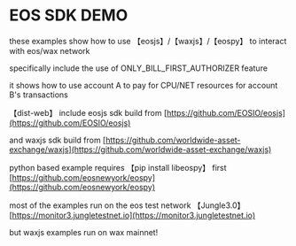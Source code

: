 # EOS SDK DEMO
these examples show how to use 【eosjs】/【waxjs】/【eospy】 to interact with eos/wax network

specifically include the use of ONLY_BILL_FIRST_AUTHORIZER feature

it shows how to use account A to pay for CPU/NET resources for account B's transactions

【dist-web】 include eosjs sdk build from [https://github.com/EOSIO/eosjs](https://github.com/EOSIO/eosjs)

and waxjs sdk build from [https://github.com/worldwide-asset-exchange/waxjs](https://github.com/worldwide-asset-exchange/waxjs)

python based example requires 【pip install libeospy】 first
[https://github.com/eosnewyork/eospy](https://github.com/eosnewyork/eospy)

most of the examples run on the eos test network 【Jungle3.0】
[https://monitor3.jungletestnet.io](https://monitor3.jungletestnet.io)

but waxjs examples run on wax mainnet!
